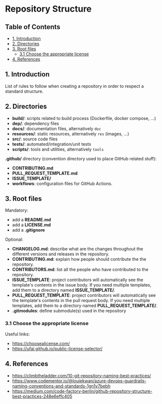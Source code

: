 # Repository Structure <!-- omit in toc -->

## Table of Contents <!-- omit in toc -->

- [1. Introduction](#1-introduction)
- [2. Directories](#2-directories)
- [3. Root files](#3-root-files)
  - [3.1 Choose the appropriate license](#31-choose-the-appropriate-license)
- [4. References](#4-references)

## 1. Introduction

List of rules to follow when creating a repository in order to respect a standard structure.

## 2. Directories

- **build/**: scripts related to build process (Dockerfile, docker compose, ...)
- **dep/**: dependency files
- **docs/**: documentation files, alternatively `doc`
- **resources/**: static resources, alternatively `res` (images, ...)
- **src/**: source code files
- **tests/**: automated/integration/unit tests
- **scripts/**: tools and utilities, alternatively `tools`

**.github/** directory (convention directory used to place GitHub related stuff):
- **CONTRIBUTING.md**
- **PULL_REQUEST_TEMPLATE.md**
- **ISSUE_TEMPLATE/**
- **workflows**: configuration files for GitHub Actions.

## 3. Root files

Mandatory:
- add a **README.md**
- add a **LICENSE.md**
- add a **.gitignore**

Optional:
- **CHANGELOG.md**: describe what are the changes throughout the different versions and releases in the repository.
- **CONTRIBUTING.md**: explain how people should contribute the the repository.
- **CONTRIBUTORS.md**: list all the people who have contributed to the repository.
- **ISSUE_TEMPLATE**: project contributors will automatically see the template's contents in the issue body. If you need multiple templates, add them to a directory named **ISSUE_TEMPLATE/**.
- **PULL_REQUEST_TEMPLATE**: project contributors will automatically see the template's contents in the pull request body. If you need multiple templates, add them to a directory named **PULL_REQUEST_TEMPLATE/**.
- **.gitmodules**: define submodule(s) used in the repository

### 3.1 Choose the appropriate license

Useful links:
- https://choosealicense.com/
- https://ufal.github.io/public-license-selector/

## 4. References

- https://climbtheladder.com/10-git-repository-naming-best-practices/
- https://www.codementor.io/@louiekwan/azure-devops-guardrails-naming-conventions-and-standards-1gn1v7bebh
- https://medium.com/code-factory-berlin/github-repository-structure-best-practices-248e6effc405
